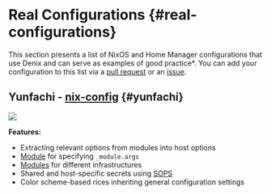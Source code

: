 # Real Configurations {#real-configurations}
This section presents a list of NixOS and Home Manager configurations that use Denix and can serve as examples of good practice*. You can add your configuration to this list via a [pull request](https://github.com/yunfachi/denix/pulls) or an [issue](https://github.com/yunfachi/denix/issues).

## Yunfachi - [nix-config](https://github.com/yunfachi/nix-config) {#yunfachi}
[![](https://github.com/user-attachments/assets/fc5ab8bf-613e-496a-aec9-8418b5d06173)](https://github.com/user-attachments/assets/fc5ab8bf-613e-496a-aec9-8418b5d06173)

**Features:**

- Extracting relevant options from modules into host options
- [Module](https://github.com/yunfachi/nix-config/blob/master/modules/config/args.nix) for specifying `_module.args`
- [Modules](https://github.com/yunfachi/nix-config/tree/master/modules/infras) for different infrastructures
- Shared and host-specific secrets using [SOPS](https://github.com/getsops/sops)
- Color scheme-based rices inheriting general configuration settings
